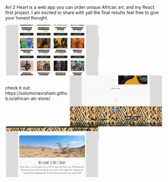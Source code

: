 Art 2 Heart is a web app you can order unique African art, and my  React first project.
I am excited to share with yall the final results feel free to give your honest thought.


<div>
 <img src="Screenshot 2.png" width="300" align="center"/>
<img src="Screenshot 1.png" width="300" align="right"/>
<img src="Screenshot 3.png" width="300" align="left" />
  
</div>



<br/>
<p>check it out:
https://solomonavraham.github.io/african-atr-store/
</p>
